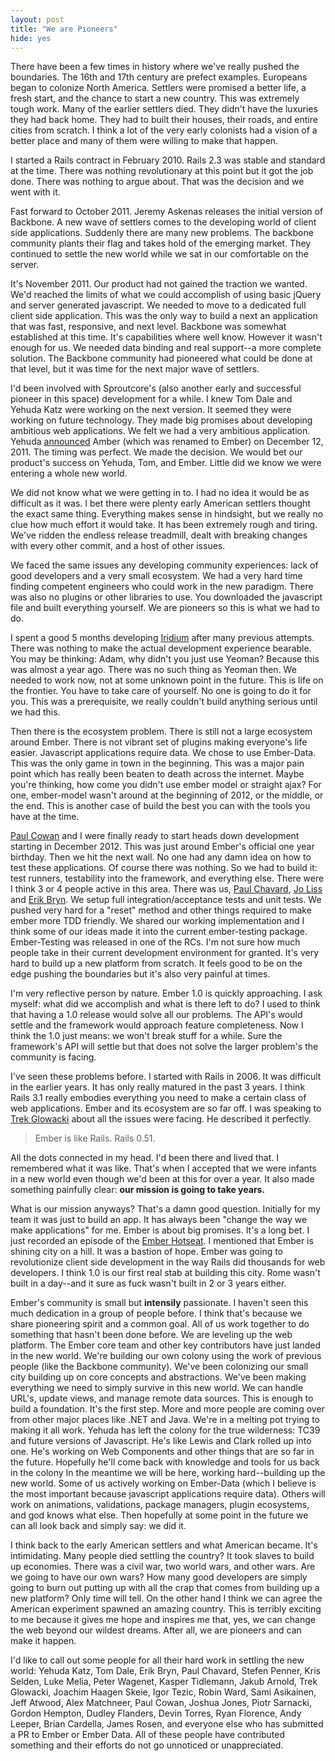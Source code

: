 ```yaml
---
layout: post
title: "We are Pioneers"
hide: yes
---
```


There have been a few times in history where we've really pushed the
boundaries. The 16th and 17th century are prefect examples. Europeans
began to colonize North America. Settlers were promised a better life,
a fresh start, and the chance to start a new country. This was extremely
tough work. Many of the earlier settlers died. They didn't have the
luxuries they had back home. They had to built their houses, their
roads, and entire cities from scratch. I think a lot of the very
early colonists had a vision of a better place and many of them were
willing to make that happen.

I started a Rails contract in February 2010. Rails 2.3 was stable and
standard at the time. There was nothing revolutionary at this point
but it got the job done. There was nothing to argue about. That was
the decision and we went with it.

Fast forward to October 2011. Jeremy Askenas releases the initial
version of Backbone. A new wave of settlers comes to the developing
world of client side applications. Suddenly there are many new
problems. The backbone community plants their flag and takes hold of
the emerging market. They continued to settle the new world while we
sat in our comfortable on the server.

It's November 2011. Our product had not gained the traction we wanted.
We'd reached the limits of what we could accomplish of using basic
jQuery and server generated javascript. We needed to move to a
dedicated full client side application. This was the only way to build
a next an application that was fast, responsive, and next level.
Backbone was somewhat established at this time. It's capabilities
where well know. However it wasn't enough for us. We needed data
binding and real support--a more complete solution. The Backbone
community had pioneered what could be done at that level, but it was
time for the next major wave of settlers.

I'd been involved with Sproutcore's (also another early and successful
pioneer in this space) development for a while. I knew Tom Dale
and Yehuda Katz were working on the next version. It seemed
they were working on future technology. They made big promises about
developing ambitious web applications. We felt we had a very ambitious
application. Yehuda [announced](http://yehudakatz.com/2011/12/08/announcing-amber-js/)
Amber (which was renamed to Ember) on December 12, 2011.
The timing was perfect. We made the decision. We would bet our
product's success on Yehuda, Tom, and Ember. Little did we know we
were entering a whole new world.

We did not know what we were getting in to. I had no idea it would be
as difficult as it was. I bet there were plenty early American
settlers thought the exact same thing. Everything makes sense in
hindsight, but we really no clue how much effort it would take.
It has been extremely rough and tiring. We've ridden the
endless release treadmill, dealt with breaking changes with every
other commit, and a host of other issues.

We faced the same issues any developing community experiences: lack of
good developers and a very small ecosystem. We had a very hard time
finding competent engineers who could work in the new paradigm. There
was also no plugins or other libraries to use. You downloaded the
javascript file and built everything yourself. We are pioneers so this
is what we had to do.

I spent a good 5 months developing
[Iridium](http://github.com/radiumsoftware/iridium) after many
previous attempts. There was nothing to make the actual development
experience bearable. You may be thinking: Adam, why didn't you just use
Yeoman? Because this was almost a year ago. There was no such thing as
Yeoman then. We needed to work now, not at some unknown point in the
future. This is life on the frontier. You have to take care of
yourself. No one is going to do it for you. This was a prerequisite,
we really couldn't build anything serious until we had this.

Then there is the ecosystem problem. There is still not a large
ecosystem around Ember. There is not vibrant set of plugins making
everyone's life easier. Javascript applications require data. We
chose to use Ember-Data. This was the only game in town in the
beginning. This was a major pain point which has really been beaten to
death across the internet. Maybe you're thinking, how come you didn't
use ember model or straight ajax? For one, ember-model wasn't around
at the beginning of 2012, or the middle, or the end. This is another
case of build the best you can with the tools you have at the time.

[Paul Cowan](http://twitter.com/dagda1) and I were finally ready to
start heads down development starting in December 2012. This was just
around Ember's official one year birthday. Then we hit the next wall.
No one had any damn idea on how to test these applications.
Of course there was nothing. So we had to build it: test runners,
testability into the framework, and everything else.
There were I think 3 or 4 people active in this area.
There was us, [Paul Chavard](/https://twitter.com/tchak13),
[Jo Liss](/https://twitter.com/jo_liss) and [Erik Bryn](http://twitter.com/ebryn).
We setup full integration/acceptance tests and unit
tests. We pushed very hard for a "reset" method and other things
required to make ember more TDD friendly. We shared our working
implementation and I think some of our ideas made it into the current
ember-testing package. Ember-Testing was released in one of the RCs.
I'm not sure how much people take in their current development
environment for granted. It's very hard to build up a new platform
from scratch. It feels good to be on the edge pushing the boundaries
but it's also very painful at times.

I'm very reflective person by nature. Ember 1.0 is quickly
approaching. I ask myself: what did we accomplish and what is there
left to do? I used to think that having a 1.0 release would solve all
our problems. The API's would settle and the framework would approach
feature completeness. Now I think the 1.0 just means: we won't break
stuff for a while. Sure the framework's API will settle but that does
not solve the larger problem's the community is facing.

I've seen these problems before. I started with Rails in 2006. It was
difficult in the earlier years. It has only really matured in the past
3 years. I think Rails 3.1 really embodies everything you need to
make a certain class of web applications. Ember and its ecosystem are
so far off. I was speaking to [Trek Glowacki](http://twitter.com/trek)
about all the issues were facing. He described it perfectly.

> Ember is like Rails. Rails 0.51.

All the dots connected in my head. I'd been there and lived that. I
remembered what it was like. That's when I accepted that we were
infants in a new world even though we'd been at this for over a year.
It also made something painfully clear: **our mission is going to
take years.**

What is our mission anyways? That's a damn good question. Initially
for my team it was just to build an app. It has always been "change the
way we make applications" for me. Ember is about big promises. It's a
long bet. I just recorded an episode of the [Ember Hotseat](http://emberhotseat.com/2013/06/26/ember-hot-seat-episode-003.html).
I mentioned that Ember is shining city on a hill. It
was a bastion of hope. Ember was going to revolutionize client side
development in the way Rails did thousands for web developers. I think
1.0 is our first real stab at building this city. Rome wasn't built in
a day--and it sure as fuck wasn't built in 2 or 3 years either.

Ember's community is small but **intensily** passionate. I haven't
seen this much dedication in a group of people before. I think that's
because we share pioneering spirit and a common goal. All of us
work together to do something that hasn't been done before. We are
leveling up the web platform. The Ember core team and other key
contributors have just landed in the new world. We're
building our own colony using the work of previous people (like the
Backbone community). We've been colonizing our small city
building up on core concepts and abstractions. We've been making
everything we need to simply survive in this new world. We can handle
URL's, update views, and manage remote data sources. This is enough
to build a foundation. It's the first step. More and more people are
coming over from other major places like .NET and Java. We're in a
melting pot trying to making it all work. Yehuda has left the colony
for the true wilderness: TC39 and future versions of Javascript. He's
like Lewis and Clark rolled up into one. He's working on Web
Components and other things that are so far in the future.
Hopefully he'll come back with knowledge and tools for us back in the
colony In the meantime we will be here, working hard--building up
the new world. Some of us actively working on Ember-Data (which I
believe is the most important because javascript applications require
data). Others will work on animations, validations,
package managers, plugin ecosystems, and god knows what else. Then
hopefully at some point in the future we can all look back and simply
say: we did it.

I think back to the early American settlers and what American became.
It's intimidating. Many people died settling the country? It
took slaves to build up economies. There was a civil war, two world
wars, and other wars. Are we going to have our own wars? How many good
developers are simply going to burn out putting up with all the crap
that comes from building up a new platform? Only time will tell. On
the other hand I think we can agree the American experiment spawned an amazing
country. This is terribly exciting to me because it gives me hope and
inspires me that, yes, we can change the web beyond our wildest
dreams. After all, we are pioneers and can make it happen.

I'd like to call out some people for all their hard work in settling
the new world: Yehuda Katz, Tom Dale, Erik Bryn, Paul Chavard, Stefen
Penner, Kris Selden, Luke Melia, Peter Wagenet, Kasper Tidlemann,
Jakub Arnold, Trek Glowacki, Joachim Haagen Skeie, Igor Tezic, Robin
Ward, Sami Asikainen, Jeff Atwood, Alex Matchneer, Paul Cowan, Joshua
Jones, Piotr Sarnacki, Gordon Hempton, Dudley Flanders, Devin Torres,
Ryan Florence, Andy Leeper, Brian Cardella, James Rosen, and everyone
else who has submitted a PR to Ember or Ember Data. All of these
people have contributed something and their efforts do not go
unnoticed or unappreciated.
